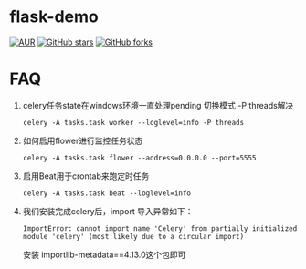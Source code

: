 # flask-demo

[![AUR](https://img.shields.io/badge/license-Apache%20License%202.0-blue.svg)](https://github.com/canpowerzhu/flask-demo/blob/main/LICENSE)
[![GitHub stars](https://img.shields.io/github/stars/canpowerzhu/flask-demo.svg?style=social&label=Stars)](https://github.com/canpowerzhu/flask-demo/stargazers)
[![GitHub forks](https://img.shields.io/github/forks/canpowerzhu/flask-demo.svg?style=social&label=Fork)](https://github.com/canpowerzhu/flask-demo/network/members)


# FAQ
1. celery任务state在windows环境一直处理pending
    切换模式 -P threads解决
    ```
   celery -A tasks.task worker --loglevel=info -P threads
   ```
2. 如何启用flower进行监控任务状态
    ```
   celery -A tasks.task flower --address=0.0.0.0 --port=5555
   ```
3. 启用Beat用于crontab来跑定时任务
    ```
   celery -A tasks.task beat --loglevel=info
   ```
4. 我们安装完成celery后，import 导入异常如下：
    ```
   ImportError: cannot import name 'Celery' from partially initialized module 'celery' (most likely due to a circular import) 
   ```
   安装 importlib-metadata==4.13.0这个包即可


